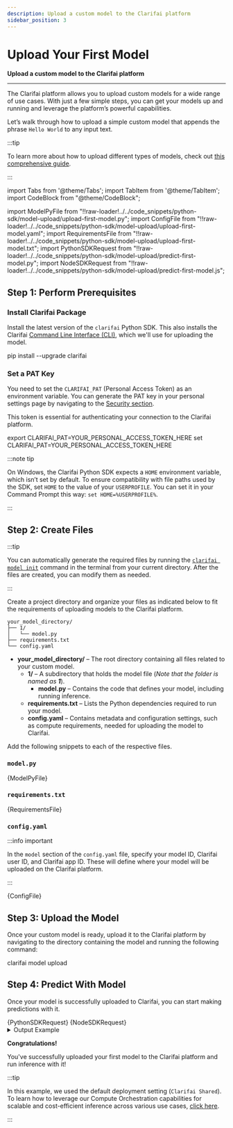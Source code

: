 ```yaml
---
description: Upload a custom model to the Clarifai platform
sidebar_position: 3
---
```


# Upload Your First Model

**Upload a custom model to the Clarifai platform**
<hr />

The Clarifai platform allows you to upload custom models for a wide range of use cases. With just a few simple steps, you can get your models up and running and leverage the platform’s powerful capabilities.

Let’s walk through how to upload a simple custom model that appends the phrase `Hello World` to any input text.

<!--You can test the already uploaded model [here](https://clarifai.com/alfrick/docs-demos/models/my-first-model).-->

:::tip

To learn more about how to upload different types of models, check out [this comprehensive guide](https://docs.clarifai.com/compute/models/upload/). 

:::

import Tabs from '@theme/Tabs';
import TabItem from '@theme/TabItem';
import CodeBlock from "@theme/CodeBlock";

import ModelPyFile from "!!raw-loader!../../code_snippets/python-sdk/model-upload/upload-first-model.py";
import ConfigFile from "!!raw-loader!../../code_snippets/python-sdk/model-upload/upload-first-model.yaml";
import RequirementsFile from "!!raw-loader!../../code_snippets/python-sdk/model-upload/upload-first-model.txt";
import PythonSDKRequest from "!!raw-loader!../../code_snippets/python-sdk/model-upload/predict-first-model.py";
import NodeSDKRequest from "!!raw-loader!../../code_snippets/python-sdk/model-upload/predict-first-model.js";

## Step 1: Perform Prerequisites

### Install Clarifai Package

Install the latest version of the `clarifai` Python SDK. This also installs the Clarifai [Command Line Interface (CLI)](https://docs.clarifai.com/additional-resources/api-overview/cli), which we'll use for uploading the model.

<Tabs>
<TabItem value="bash" label="Bash">
    <CodeBlock className="language-bash"> pip install --upgrade clarifai </CodeBlock>
</TabItem>
</Tabs>

### Set a PAT Key

You need to set the `CLARIFAI_PAT` (Personal Access Token) as an environment variable. You can generate the PAT key in your personal settings page by navigating to the [Security section](https://clarifai.com/settings/security).

This token is essential for authenticating your connection to the Clarifai platform.

<Tabs>
<TabItem value="bash" label="Unix-Like Systems">
    <CodeBlock className="language-bash"> export CLARIFAI_PAT=YOUR_PERSONAL_ACCESS_TOKEN_HERE </CodeBlock>
</TabItem>
<TabItem value="bash2" label="Windows">
    <CodeBlock className="language-bash"> set CLARIFAI_PAT=YOUR_PERSONAL_ACCESS_TOKEN_HERE </CodeBlock>
</TabItem>
</Tabs>

:::note tip

On Windows, the Clarifai Python SDK expects a `HOME` environment variable, which isn’t set by default. To ensure compatibility with file paths used by the SDK, set `HOME` to the value of your `USERPROFILE`. You can set it in your Command Prompt this way: `set HOME=%USERPROFILE%`.

:::

<!--
### Get a Hugging Face Access Token

To download models from the Hugging Face platform, you'll need to authenticate your connection. You can create a Hugging Face account, then generate an access token to authorize your downloads. 

You can follow the guide [here](https://huggingface.co/docs/hub/en/security-tokens) to get it.
-->

## Step 2: Create Files

:::tip

You can automatically generate the required files by running the [`clarifai model init`](https://docs.clarifai.com/resources/api-overview/cli#clarifai-model-init) command in the terminal from your current directory. After the files are created, you can modify them as needed.

:::

Create a project directory and organize your files as indicated below to fit the requirements of uploading models to the Clarifai platform. 

```text
your_model_directory/
├── 1/
│   └── model.py
├── requirements.txt
└── config.yaml
```

- **your_model_directory/** – The root directory containing all files related to your custom model.
  - **1/** – A subdirectory that holds the model file (_Note that the folder is named as **1**_).
    - **model.py** – Contains the code that defines your model, including running inference.
  - **requirements.txt** – Lists the Python dependencies required to run your model.
  - **config.yaml** – Contains metadata and configuration settings, such as compute requirements, needed for uploading the model to Clarifai.



Add the following snippets to each of the respective files. 

### `model.py`

<Tabs>
<TabItem value="python" label="Python">
    <CodeBlock className="language-python">{ModelPyFile}</CodeBlock>
</TabItem>
</Tabs>

### `requirements.txt`

<Tabs>
<TabItem value="text" label="Text">
    <CodeBlock className="language-text">{RequirementsFile}</CodeBlock>
</TabItem>
</Tabs>

### `config.yaml`

:::info important

In the `model` section of the `config.yaml` file, specify your model ID, Clarifai user ID, and Clarifai app ID. These will define where your model will be uploaded on the Clarifai platform. 

:::

<Tabs>
<TabItem value="yaml" label="YAML">
    <CodeBlock className="language-yaml">{ConfigFile}</CodeBlock>
</TabItem>
</Tabs>

## Step 3: Upload the Model

Once your custom model is ready, upload it to the Clarifai platform by navigating to the directory containing the model and running the following command:

<Tabs>
<TabItem value="bash" label="CLI">
    <CodeBlock className="language-bash"> clarifai model upload </CodeBlock>
</TabItem>
</Tabs>

## Step 4: Predict With Model

Once your model is successfully uploaded to Clarifai, you can start making predictions with it.

<Tabs>
<TabItem value="python" label="Python">
    <CodeBlock className="language-python">{PythonSDKRequest}</CodeBlock>
</TabItem>
<TabItem value="node.js" label="Node.js SDK">
    <CodeBlock className="language-javascript">{NodeSDKRequest}</CodeBlock>
</TabItem>
</Tabs>

<details>
  <summary>Output Example</summary>
    <CodeBlock className="language-text">Yes, I uploaded it! Hello World</CodeBlock>
</details>


**Congratulations!**

You've successfully uploaded your first model to the Clarifai platform and run inference with it!


:::tip

In this example, we used the default deployment setting (`Clarifai Shared`). To learn how to leverage our Compute Orchestration capabilities for scalable and cost-efficient inference across various use cases, [click here](https://docs.clarifai.com/compute/models/inference/api/).

:::


